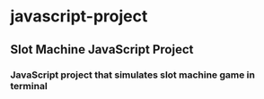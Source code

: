 # javascript-project
## Slot Machine JavaScript Project

### JavaScript project that simulates slot machine game in terminal
